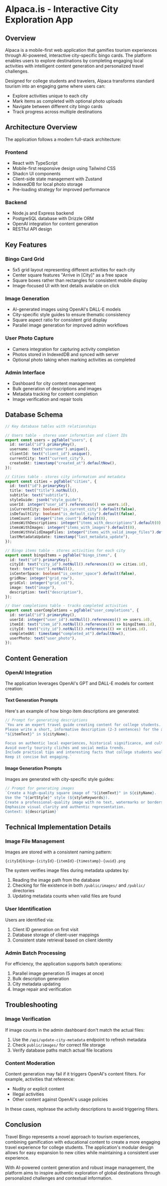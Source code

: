 # Alpaca.is - Interactive City Exploration App

## Overview

Alpaca is a mobile-first web application that gamifies tourism experiences through AI-powered, interactive city-specific bingo cards. The platform enables users to explore destinations by completing engaging local activities with intelligent content generation and personalized travel challenges.

Designed for college students and travelers, Alpaca transforms standard tourism into an engaging game where users can:
- Explore activities unique to each city
- Mark items as completed with optional photo uploads
- Navigate between different city bingo cards
- Track progress across multiple destinations

## Architecture Overview

The application follows a modern full-stack architecture:

### Frontend
- React with TypeScript
- Mobile-first responsive design using Tailwind CSS
- Shadcn UI components
- Client-side state management with Zustand
- IndexedDB for local photo storage
- Pre-loading strategy for improved performance

### Backend
- Node.js and Express backend
- PostgreSQL database with Drizzle ORM
- OpenAI integration for content generation
- RESTful API design

## Key Features

### Bingo Card Grid
- 5x5 grid layout representing different activities for each city
- Center square features "Arrive in [City]" as a free space
- Square boxes rather than rectangles for consistent mobile display
- Image-focused UI with text details available on click

### Image Generation
- AI-generated images using OpenAI's DALL-E models
- City-specific style guides to ensure thematic consistency
- Square aspect ratio for consistent grid display
- Parallel image generation for improved admin workflows

### User Photo Capture
- Camera integration for capturing activity completion
- Photos stored in IndexedDB and synced with server
- Optional photo taking when marking activities as completed

### Admin Interface
- Dashboard for city content management
- Bulk generation of descriptions and images
- Metadata tracking for content completion
- Image verification and repair tools

## Database Schema

```typescript
// Key database tables with relationships

// Users table - stores user information and client IDs
export const users = pgTable("users", {
  id: serial("id").primaryKey(),
  username: text("username").unique(),
  clientId: text("client_id").unique(),
  currentCity: text("current_city"),
  createdAt: timestamp("created_at").defaultNow(),
});

// Cities table - stores city information and metadata
export const cities = pgTable("cities", {
  id: text("id").primaryKey(),
  title: text("title").notNull(),
  subtitle: text("subtitle"),
  styleGuide: jsonb("style_guide"),
  userId: integer("user_id").references(() => users.id),
  isCurrentCity: boolean("is_current_city").default(false),
  isDefaultCity: boolean("is_default_city").default(false),
  itemCount: integer("item_count").default(0),
  itemsWithDescriptions: integer("items_with_descriptions").default(0),
  itemsWithImages: integer("items_with_images").default(0),
  itemsWithValidImageFiles: integer("items_with_valid_image_files").default(0),
  lastMetadataUpdate: timestamp("last_metadata_update"),
});

// Bingo items table - stores activities for each city
export const bingoItems = pgTable("bingo_items", {
  id: text("id").primaryKey(),
  cityId: text("city_id").notNull().references(() => cities.id),
  text: text("text").notNull(),
  isCenterSpace: boolean("is_center_space").default(false),
  gridRow: integer("grid_row"),
  gridCol: integer("grid_col"),
  image: text("image"),
  description: text("description"),
});

// User completions table - tracks completed activities
export const userCompletions = pgTable("user_completions", {
  id: serial("id").primaryKey(),
  userId: integer("user_id").notNull().references(() => users.id),
  itemId: text("item_id").notNull().references(() => bingoItems.id),
  cityId: text("city_id").notNull().references(() => cities.id),
  completedAt: timestamp("completed_at").defaultNow(),
  userPhoto: text("user_photo"),
});
```

## Content Generation

### OpenAI Integration

The application leverages OpenAI's GPT and DALL-E models for content creation:

#### Text Generation Prompts

Here's an example of how bingo item descriptions are generated:

```javascript
// Prompt for generating descriptions
`You are an expert travel guide creating content for college students. 
Please write a short, informative description (2-3 sentences) for the activity: 
"${itemText}" in ${cityName}.

Focus on authentic local experiences, historical significance, and cultural context. 
Avoid overly touristy clichés and social media trends. 
Include practical tips and interesting facts that college students would appreciate. 
Keep it concise but engaging.`
```

#### Image Generation Prompts

Images are generated with city-specific style guides:

```javascript
// Prompt for generating images
`Create a high-quality square image of "${itemText}" in ${cityName}. 
Use the "${artStyle}" style (${styleKeywords}). 
Create a professional-quality image with no text, watermarks or borders. 
Emphasize visual clarity and authentic representation. 
Context: ${description}`
```

## Technical Implementation Details

### Image File Management

Images are stored with a consistent naming pattern:
```
{cityId}bingo-{cityId}-{itemId}-{timestamp}-{uuid}.png
```

The system verifies image files during metadata updates by:
1. Reading the image path from the database
2. Checking for file existence in both `/public/images/` and `/public/` directories
3. Updating metadata counts when valid files are found

### User Identification

Users are identified via:
1. Client ID generation on first visit
2. Database storage of client-user mappings
3. Consistent state retrieval based on client identity

### Admin Batch Processing

For efficiency, the application supports batch operations:
1. Parallel image generation (5 images at once)
2. Bulk description generation
3. City metadata updating
4. Image repair and verification

## Troubleshooting

### Image Verification
If image counts in the admin dashboard don't match the actual files:

1. Use the `/api/update-city-metadata` endpoint to refresh metadata
2. Check `public/images/` for correct file storage
3. Verify database paths match actual file locations

### Content Moderation
Content generation may fail if it triggers OpenAI's content filters. For example, activities that reference:

- Nudity or explicit content
- Illegal activities
- Other content against OpenAI's usage policies

In these cases, rephrase the activity descriptions to avoid triggering filters.

## Conclusion

Travel Bingo represents a novel approach to tourism experiences, combining gamification with educational content to create a more engaging travel experience for college students. The application's modular design allows for easy expansion to new cities while maintaining a consistent user experience.

With AI-powered content generation and robust image management, the platform aims to inspire authentic exploration of global destinations through personalized challenges and contextual information.
